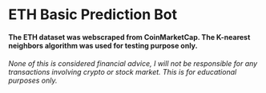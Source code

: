 <h1> ETH Basic Prediction Bot </h1>
<h4> The ETH dataset was webscraped from CoinMarketCap. The K-nearest neighbors algorithm was used for testing purpose only. </h4>

<h6> None of this is considered financial advice, I will not be responsible for any transactions involving crypto or stock market. This is for educational purposes only.</h6>
